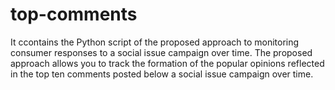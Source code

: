# top-comments
It ccontains the Python script of the proposed approach to monitoring consumer responses to a social issue campaign over time.
The proposed approach allows you to track the formation of the popular opinions reflected in the top ten comments posted below a social issue campaign over time.
